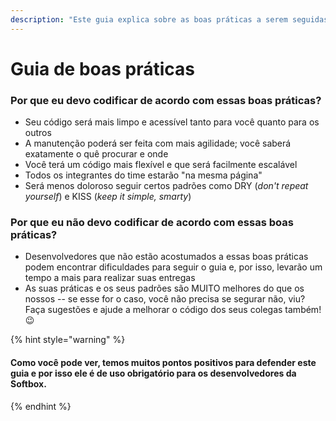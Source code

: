 ```yaml
---
description: "Este guia explica sobre as boas práticas a serem seguidas durante o desenvolvimento do front-end de suas aplicações na Softbox. Happy coding! \U0001F604"
---
```


# Guia de boas práticas

### Por que eu devo codificar de acordo com essas boas práticas?

* Seu código será mais limpo e acessível tanto para você quanto para os outros
* A manutenção poderá ser feita com mais agilidade; você saberá exatamente o quê procurar e onde
* Você terá um código mais flexível e que será facilmente escalável
* Todos os integrantes do time estarão "na mesma página"
* Será menos doloroso seguir certos padrões como DRY \(_don't repeat yourself_\) e KISS \(_keep it simple, smarty_\)

### Por que eu não devo codificar de acordo com essas boas práticas?

* Desenvolvedores que não estão acostumados a essas boas práticas podem encontrar dificuldades para seguir o guia e, por isso, levarão um tempo a mais para realizar suas entregas
* As suas práticas e os seus padrões são MUITO melhores do que os nossos -- se esse for o caso, você não precisa se segurar não, viu? Faça sugestões e ajude a melhorar o código dos seus colegas também! 😉

{% hint style="warning" %}
#### Como você pode ver, temos muitos pontos positivos para defender este guia e por isso ele é de uso obrigatório para os desenvolvedores da Softbox.
{% endhint %}



